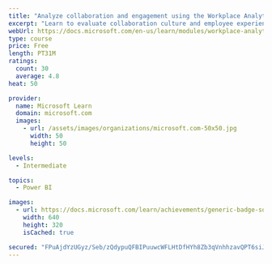 ```yaml
---
title: "Analyze collaboration and engagement using the Workplace Analytics Ways of working assessment dashboard"
excerpt: "Learn to evaluate collaboration culture and employee experience with a Power BI template using Workplace Analytics data."
webUrl: https://docs.microsoft.com/en-us/learn/modules/workplace-analytics-ways-working/
type: course
price: Free
length: PT31M
ratings:
  count: 30
  average: 4.8
heat: 50

provider:
  name: Microsoft Learn
  domain: microsoft.com
  images:
    - url: /assets/images/organizations/microsoft.com-50x50.jpg
      width: 50
      height: 50

levels:
  - Intermediate

topics:
  - Power BI

images:
  - url: https://docs.microsoft.com/learn/achievements/generic-badge-social.png
    width: 640
    height: 320
    isCached: true

secured: "FPuAjdYzUGyz/Seb/zQdypuQFBIPuuwcWFLHtDfHYh8Zb3qVnhhzavQPT6siJzv0Ix6+bLSf05IBmZ7UUrgKzYhqBgvMxMPXMrzLRtYkIjS761+nulolW1JdRlCyWZo8jw1rEKdhArmKFYHI3yJtrAtscspKOyOkRKrgre9Of7aXkz3rmYr15WSVf1BUhMlGQcv0fVYbhPId4dzYSg0IKhUXXZtHiaBL+sBd43ivLq46j/8apZCsV2CsdV9PGNXE42f2y8GwGGqVQrcKxXYYlxtX6nemqJ1JBpOI1Ez5CjVv7DPYyTljWMPuZBTX7YBgpGbEBI0adTUKqyNNbBnI8vs44OTDkJRp8akdP1QCcAjZ2DTVqqgzjmkBE+3T6PXOnrdAinOoOm1CExTcjiH9sE0eWSMPxb4dncuzjVKrmCM=;0vJkuzFgRSHUBSRE0WCciA=="
---
```


